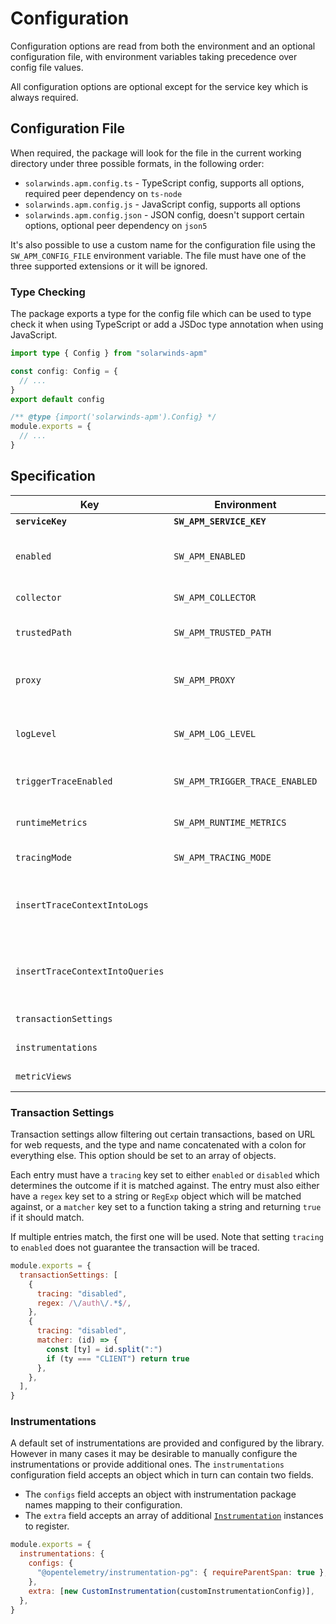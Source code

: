 # Configuration

Configuration options are read from both the environment and an optional configuration file, with environment variables taking precedence over config file values.

All configuration options are optional except for the service key which is always required.

## Configuration File

When required, the package will look for the file in the current working directory under three possible formats, in the following order:

- `solarwinds.apm.config.ts` - TypeScript config, supports all options, required peer dependency on `ts-node`
- `solarwinds.apm.config.js` - JavaScript config, supports all options
- `solarwinds.apm.config.json` - JSON config, doesn't support certain options, optional peer dependency on `json5`

It's also possible to use a custom name for the configuration file using the `SW_APM_CONFIG_FILE` environment variable. The file must have one of the three supported extensions or it will be ignored.

### Type Checking

The package exports a type for the config file which can be used to type check it when using TypeScript or add a JSDoc type annotation when using JavaScript.

```ts
import type { Config } from "solarwinds-apm"

const config: Config = {
  // ...
}
export default config
```

```js
/** @type {import('solarwinds-apm').Config} */
module.exports = {
  // ...
}
```

## Specification

| Key                             | Environment                    | Default           | Description                                                  |
| ------------------------------- | ------------------------------ | ----------------- | ------------------------------------------------------------ |
| **`serviceKey`**                | **`SW_APM_SERVICE_KEY`**       |                   | **Service key**                                              |
| `enabled`                       | `SW_APM_ENABLED`               | `true`            | Whether instrumentation should be enabled                    |
| `collector`                     | `SW_APM_COLLECTOR`             | Default collector | Collector URL                                                |
| `trustedPath`                   | `SW_APM_TRUSTED_PATH`          | None              | Path to the collector's SSL certificate                      |
| `proxy`                         | `SW_APM_PROXY`                 | None              | URL of a proxy to use to connect to the collector            |
| `logLevel`                      | `SW_APM_LOG_LEVEL`             | `info`            | Logging level for the instrumentation libraries              |
| `triggerTraceEnabled`           | `SW_APM_TRIGGER_TRACE_ENABLED` | `true`            | Whether trigger tracing should be enabled                    |
| `runtimeMetrics`                | `SW_APM_RUNTIME_METRICS`       | `true`            | Whether runtime metrics should be collected                  |
| `tracingMode`                   | `SW_APM_TRACING_MODE`          | None              | Custom tracing mode                                          |
| `insertTraceContextIntoLogs`    |                                | `false`           | Whether to insert trace context information into logs        |
| `insertTraceContextIntoQueries` |                                | `false`           | Whether to insert trace context information into SQL queries |
| `transactionSettings`           |                                | None              | See [Transaction Settings](#transaction-settings)            |
| `instrumentations`              |                                | None              | See [Instrumentations](#instrumentations)                    |
| `metricViews`                   |                                | None              | Custom metric views                                          |

### Transaction Settings

Transaction settings allow filtering out certain transactions, based on URL for web requests, and the type and name concatenated with a colon for everything else. This option should be set to an array of objects.

Each entry must have a `tracing` key set to either `enabled` or `disabled` which determines the outcome if it is matched against. The entry must also either have a `regex` key set to a string or `RegExp` object which will be matched against, or a `matcher` key set to a function taking a string and returning `true` if it should match.

If multiple entries match, the first one will be used. Note that setting `tracing` to `enabled` does not guarantee the transaction will be traced.

```js
module.exports = {
  transactionSettings: [
    {
      tracing: "disabled",
      regex: /\/auth\/.*$/,
    },
    {
      tracing: "disabled",
      matcher: (id) => {
        const [ty] = id.split(":")
        if (ty === "CLIENT") return true
      },
    },
  ],
}
```

### Instrumentations

A default set of instrumentations are provided and configured by the library. However in many cases it may be desirable to manually configure the instrumentations or provide additional ones. The `instrumentations` configuration field accepts an object which in turn can contain two fields.

- The `configs` field accepts an object with instrumentation package names mapping to their configuration.
- The `extra` field accepts an array of additional [`Instrumentation`](https://open-telemetry.github.io/opentelemetry-js/interfaces/_opentelemetry_instrumentation.Instrumentation.html) instances to register.

```js
module.exports = {
  instrumentations: {
    configs: {
      "@opentelemetry/instrumentation-pg": { requireParentSpan: true },
    },
    extra: [new CustomInstrumentation(customInstrumentationConfig)],
  },
}
```
